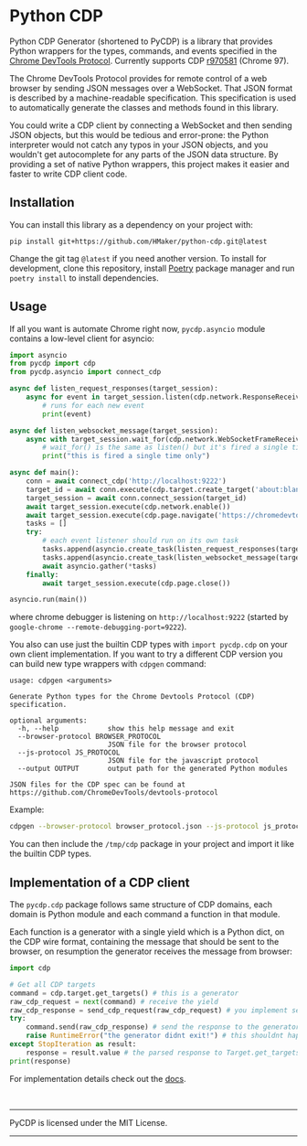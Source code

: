 # Python CDP
Python CDP Generator (shortened to PyCDP) is a library that provides
Python wrappers for the types, commands, and events specified in the [Chrome
DevTools Protocol][1]. Currently supports CDP [r970581][2] (Chrome 97).

The Chrome DevTools Protocol provides for remote control of a web browser by
sending JSON messages over a WebSocket. That JSON format is described by a
machine-readable specification. This specification is used to automatically
generate the classes and methods found in this library.

You could write a CDP client by connecting a WebSocket and then sending JSON
objects, but this would be tedious and error-prone: the Python interpreter would
not catch any typos in your JSON objects, and you wouldn't get autocomplete for
any parts of the JSON data structure. By providing a set of native Python
wrappers, this project makes it easier and faster to write CDP client code.

## Installation
You can install this library as a dependency on your project with:
```
pip install git+https://github.com/HMaker/python-cdp.git@latest
```
Change the git tag `@latest` if you need another version. To install for development, clone this
repository, install [Poetry][5] package manager and run `poetry install` to install dependencies.

## Usage
If all you want is automate Chrome right now, `pycdp.asyncio` module contains a low-level client for asyncio:
```python
import asyncio
from pycdp import cdp
from pycdp.asyncio import connect_cdp

async def listen_request_responses(target_session):
    async for event in target_session.listen(cdp.network.ResponseReceived): 
        # runs for each new event
        print(event)

async def listen_websocket_message(target_session):
    async with target_session.wait_for(cdp.network.WebSocketFrameReceived) as event:
        # wait_for() is the same as listen() but it's fired a single time only
        print("this is fired a single time only")

async def main():
    conn = await connect_cdp('http://localhost:9222')
    target_id = await conn.execute(cdp.target.create_target('about:blank'))
    target_session = await conn.connect_session(target_id)
    await target_session.execute(cdp.network.enable())
    await target_session.execute(cdp.page.navigate('https://chromedevtools.github.io/devtools-protocol/'))
    tasks = []
    try:
        # each event listener should run on its own task
        tasks.append(asyncio.create_task(listen_request_responses(target_session)))
        tasks.append(asyncio.create_task(listen_websocket_message(target_session)))
        await asyncio.gather(*tasks)
    finally:
        await target_session.execute(cdp.page.close())

asyncio.run(main())
```

where chrome debugger is listening on `http://localhost:9222` (started by `google-chrome --remote-debugging-port=9222`).

You also can use just the builtin CDP types with `import pycdp.cdp` on your own client implementation. If you want to try a different CDP version you can build new type wrappers with `cdpgen` command:
```
usage: cdpgen <arguments>

Generate Python types for the Chrome Devtools Protocol (CDP) specification.

optional arguments:
  -h, --help            show this help message and exit
  --browser-protocol BROWSER_PROTOCOL
                        JSON file for the browser protocol
  --js-protocol JS_PROTOCOL
                        JSON file for the javascript protocol
  --output OUTPUT       output path for the generated Python modules

JSON files for the CDP spec can be found at https://github.com/ChromeDevTools/devtools-protocol
```
Example:
```sh
cdpgen --browser-protocol browser_protocol.json --js-protocol js_protocol.json --output /tmp/cdp
```
You can then include the `/tmp/cdp` package in your project and import it like the builtin CDP types.

## Implementation of a CDP client
The `pycdp.cdp` package follows same structure of CDP domains, each domain is Python module and each command a function in that module.

Each function is a generator with a single yield which is a Python dict, on the CDP wire format,
containing the message that should be sent to the browser, on resumption the generator receives the message from browser:
```python
import cdp

# Get all CDP targets
command = cdp.target.get_targets() # this is a generator
raw_cdp_request = next(command) # receive the yield
raw_cdp_response = send_cdp_request(raw_cdp_request) # you implement send_cdp_request, raw_cdp_request is the JSON object that should be sent to browser
try:
    command.send(raw_cdp_response) # send the response to the generator where raw_cdp_response is the JSON object received from browser, it will raise StopIteration
    raise RuntimeError("the generator didnt exit!") # this shouldnt happen
except StopIteration as result:
    response = result.value # the parsed response to Target.get_targets() command
print(response)
```
For implementation details check out the [docs][3].

<br>
<hr>
PyCDP is licensed under the MIT License.
<hr>

[1]: https://github.com/ChromeDevTools/devtools-protocol/
[2]: https://github.com/ChromeDevTools/devtools-protocol/tree/1b1e643d77dacc9568b5acc1efdeaec19c048a27
[3]: docs/getting_started.rst
[4]: https://github.com/hyperiongray/trio-chrome-devtools-protocol
[5]: https://python-poetry.org/docs/
